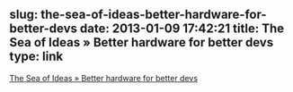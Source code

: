 slug: the-sea-of-ideas-better-hardware-for-better-devs
date: 2013-01-09 17:42:21
title: The Sea of Ideas » Better hardware for better devs
type: link
---

[The Sea of Ideas » Better hardware for better devs](http://paulbakaus.com/2013/01/07/better-hardware-for-better-devs/)
